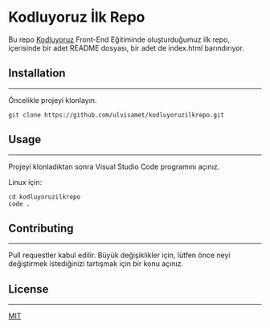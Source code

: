 # Kodluyoruz İlk Repo
Bu repo [Kodluyoruz](https://kodluyoruz.org) Front-End Eğitiminde oluşturduğumuz ilk repo, içerisinde bir adet README dosyası, bir adet de index.html barındırıyor.

## Installation
----------------
Öncelikle projeyi klonlayın. 
    
    git clone https://github.com/ulvisamet/kodluyoruzilkrepo.git

## Usage 
---------
Projeyi klonladıktan sonra Visual Studio Code programını açınız. 

Linux için:

    cd kodluyoruzilkrepo
    code .

## Contributing
------
Pull requestler kabul edilir. Büyük değişiklikler için, lütfen önce neyi değiştirmek istediğinizi tartışmak için bir konu açınız.

## License 
---
[MIT](https://choosealicense.com/licenses/mit/)
